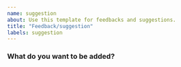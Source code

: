 ```yaml
---
name: suggestion
about: Use this template for feedbacks and suggestions.
title: "Feedback/suggestion"
labels: suggestion
---
```


### What do you want to be added?

